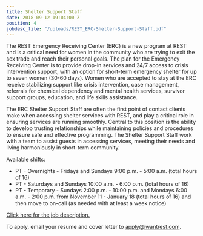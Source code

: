 ```yaml
---
title: Shelter Support Staff
date: 2018-09-12 19:04:00 Z
position: 4
jobdesc_file: "/uploads/REST_ERC-Shelter-Support-Staff.pdf"
---
```


The REST Emergency Receiving Center (ERC) is a new program at REST and is a critical need for women in the community who are trying to exit the sex trade and reach their personal goals. The plan for the Emergency Receiving Center is to provide drop-in services and 24/7 access to crisis intervention support, with an option for short-term emergency shelter for up to seven women (30-60 days). Women who are accepted to stay at the ERC receive stabilizing support like crisis intervention, case management, referrals for chemical dependency and mental health services, survivor support groups, education, and life skills assistance. 

The ERC Shelter Support Staff are often the first point of contact clients make when accessing shelter services with REST, and play a critical role in ensuring services are running smoothly. Central to this position is the ability to develop trusting relationships while maintaining policies and procedures to ensure safe and effective programming. The Shelter Support Staff work with a team to assist guests in accessing services, meeting their needs and living harmoniously in short-term community. 

Available shifts: 
* PT - Overnights - Fridays and Sundays 9:00 p.m. - 5:00 a.m. (total hours of 16)
* PT - Saturdays and Sundays 10:00 a.m. - 6:00 p.m. (total hours of 16)
* PT - Temporary - Sundays 2:00 p.m. - 10:00 p.m. and Mondays 6:00 a.m. - 2:00 p.m. from November 11 - January 18 (total hours of 16) and then move to on-call (as needed with at least a week notice)

[Click here for the job description.](/uploads/REST_ERC-Shelter-Support-Staff.pdf)

To apply, email your resume and cover letter to [apply@iwantrest.com](mailto:apply@iwantrest.com).
